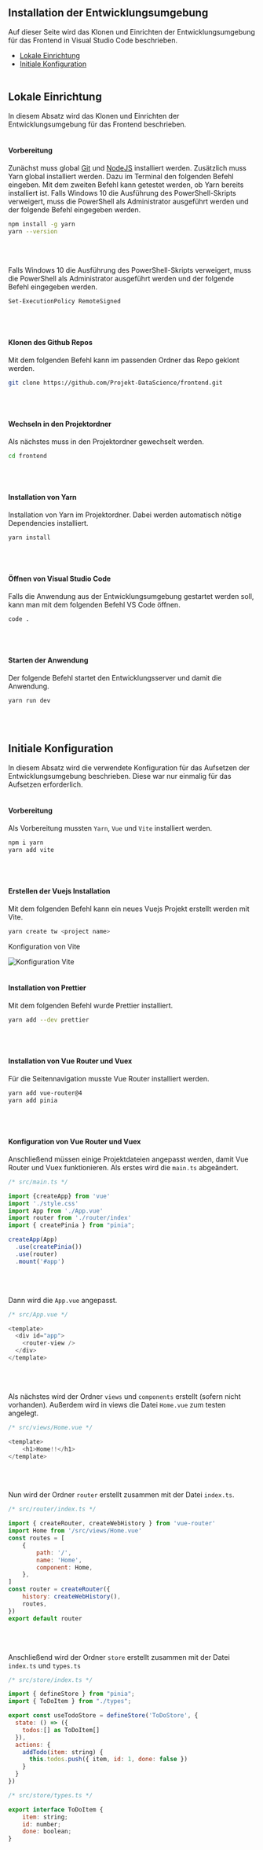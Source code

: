 ## Installation der Entwicklungsumgebung

Auf dieser Seite wird das Klonen und Einrichten der Entwicklungsumgebung für das Frontend in Visual Studio Code beschrieben.

- [Lokale Einrichtung](#lokale-einrichtung)
- [Initiale Konfiguration](#initiale-konfiguration)
<br/><br/>

## Lokale Einrichtung
In diesem Absatz wird das Klonen und Einrichten der Entwicklungsumgebung für das Frontend beschrieben.
<br/><br/>

#### Vorbereitung
Zunächst muss global [Git](https://git-scm.com/downloads) und [NodeJS](https://nodejs.org/en/download/) installiert werden. Zusätzlich muss Yarn global installiert werden. Dazu im Terminal den folgenden Befehl eingeben. Mit dem zweiten Befehl kann getestet werden, ob Yarn bereits installiert ist. Falls Windows 10 die Ausführung des PowerShell-Skripts verweigert, muss die PowerShell als Administrator ausgeführt werden und der folgende Befehl eingegeben werden.
```bash
npm install -g yarn
yarn --version
```
<br/><br/>

Falls Windows 10 die Ausführung des PowerShell-Skripts verweigert, muss die PowerShell als Administrator ausgeführt werden und der folgende Befehl eingegeben werden.
```bash
Set-ExecutionPolicy RemoteSigned
```
<br/><br/>

#### Klonen des Github Repos
Mit dem folgenden Befehl kann im passenden Ordner das Repo geklont werden.
```bash
git clone https://github.com/Projekt-DataScience/frontend.git
```
<br/><br/>

#### Wechseln in den Projektordner
Als nächstes muss in den Projektordner gewechselt werden.
```bash
cd frontend
```
<br/><br/>

#### Installation von Yarn
Installation von Yarn im Projektordner. Dabei werden automatisch nötige Dependencies installiert.
```bash
yarn install
```
<br/><br/>

#### Öffnen von Visual Studio Code
Falls die Anwendung aus der Entwicklungsumgebung gestartet werden soll, kann man mit dem folgenden Befehl VS Code öffnen.
```bash
code .
```
<br/><br/>

#### Starten der Anwendung
Der folgende Befehl startet den Entwicklungsserver und damit die Anwendung.
```bash
yarn run dev
```
<br/><br/>

## Initiale Konfiguration
In diesem Absatz wird die verwendete Konfiguration für das Aufsetzen der Entwicklungsumgebung beschrieben. Diese war nur einmalig für das Aufsetzen erforderlich.
<br/><br/>

#### Vorbereitung
Als Vorbereitung mussten `Yarn`, `Vue` und `Vite` installiert werden.
```bash
npm i yarn
yarn add vite
```
<br/><br/>

#### Erstellen der Vuejs Installation
Mit dem folgenden Befehl kann ein neues Vuejs Projekt erstellt werden mit Vite.
```bash
yarn create tw <project name>
```

Konfiguration von Vite

![Konfiguration Vite](images/vite-konfiguration.png)
<br/><br/>

#### Installation von Prettier
Mit dem folgenden Befehl wurde Prettier installiert.
```bash
yarn add --dev prettier
```
<br/><br/>

#### Installation von Vue Router und Vuex
Für die Seitennavigation musste Vue Router installiert werden.
```bash
yarn add vue-router@4
yarn add pinia
```
<br/><br/>

#### Konfiguration von Vue Router und Vuex
Anschließend müssen einige Projektdateien angepasst werden, damit Vue Router und Vuex funktionieren. Als erstes wird die `main.ts` abgeändert.
```javascript
/* src/main.ts */

import {createApp} from 'vue'
import './style.css'
import App from './App.vue'
import router from './router/index'
import { createPinia } from "pinia";

createApp(App)
  .use(createPinia())
  .use(router)
  .mount('#app')
```
<br/><br/>

Dann wird die `App.vue` angepasst.
```javascript
/* src/App.vue */

<template>
  <div id="app">
    <router-view />
  </div>
</template>
```
<br/><br/>

Als nächstes wird der Ordner `views` und `components` erstellt (sofern nicht vorhanden). Außerdem wird in views die Datei `Home.vue` zum testen angelegt.
```javascript
/* src/views/Home.vue */

<template>
    <h1>Home!!</h1>
</template>
```
<br/><br/>

Nun wird der Ordner `router` erstellt zusammen mit der Datei `index.ts`.
```javascript
/* src/router/index.ts */

import { createRouter, createWebHistory } from 'vue-router'
import Home from '/src/views/Home.vue'
const routes = [
    {
        path: '/',
        name: 'Home',
        component: Home,
    },
]
const router = createRouter({
    history: createWebHistory(),
    routes,
})
export default router
```
<br/><br/>

Anschließend wird der Ordner `store` erstellt zusammen mit der Datei `index.ts` und `types.ts`
```javascript
/* src/store/index.ts */

import { defineStore } from "pinia";
import { ToDoItem } from "./types";

export const useTodoStore = defineStore('ToDoStore', {
  state: () => ({
    todos:[] as ToDoItem[]
  }),
  actions: {
    addTodo(item: string) {
      this.todos.push({ item, id: 1, done: false })
    }
  }
})
```
```javascript
/* src/store/types.ts */

export interface ToDoItem {
    item: string;
    id: number;
    done: boolean;
}
```
